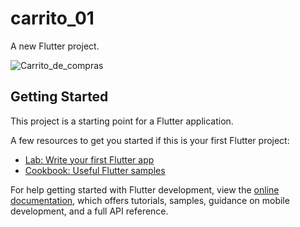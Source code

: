 # carrito_01

A new Flutter project.

![Carrito_de_compras](https://user-images.githubusercontent.com/113075791/202601894-585db5ae-d792-40be-b1ed-ed518160fe81.gif)


## Getting Started

This project is a starting point for a Flutter application.

A few resources to get you started if this is your first Flutter project:

- [Lab: Write your first Flutter app](https://docs.flutter.dev/get-started/codelab)
- [Cookbook: Useful Flutter samples](https://docs.flutter.dev/cookbook)

For help getting started with Flutter development, view the
[online documentation](https://docs.flutter.dev/), which offers tutorials,
samples, guidance on mobile development, and a full API reference.
